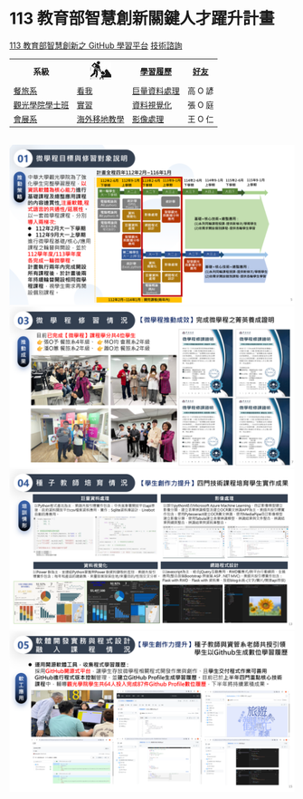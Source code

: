 # 113 教育部智慧創新關鍵人才躍升計畫
<a href="http://140.126.146.12:9090/GitHub2023/">113 教育部智慧創新之 GitHub 學習平台</a>&nbsp;<a
href="https://chat.openai.com/auth/login">技術諮詢</a>
<table>
 <tr>
 <th>系級</th>
 <th><img src="working.jpeg"></th>
 <th><a href="">學習履歷</a></th>
 <th><a href="https://chat.openai.com/">好友</a></th>
 </tr>
 <tr>
 <td><a href="https://hm.chu.edu.tw/index.php?Lang=zh-tw">餐旅系</a></td>
 <td><a href="https://www.youtube.com/watch?v=dK9rBfbUETw">看我</a></td>
 <td><a href="">巨量資料處理</a></td>
 <td>高 O 諺</td>
 </tr>
 <tr>
 <td><a href="https://bdct.chu.edu.tw">觀光學院學士班</a></td>
 <td><a href="https://bdct.chu.edu.tw/p/412-1092-2946.php?Lang=zh-tw">實習</a></td>
 <td><a href="">資料視覺化</a></td>
 <td>張 O 庭</td>
 </tr>

 <tr>
 <td><a href="https://mice.chu.edu.tw/index.php?Lang=zh-tw">會展系</a></td>
 <td><a href="https://mice.chu.edu.tw/p/412-1041-112.php?Lang=zh-tw">海外移地教學</a></td>
 <td><a href="https://github.com/simondeng777/ImageProcessing-113-1">影像處理</a></td>
 <td>王 O 仁</td>
 </tr>
</table><br>
<img src="II_1.png"></img>
<img src="II_2.png"></img>
<img src="II_3.png"></img>
<img src="II_4.png" style="display:block; margin:auto;" ></img>
